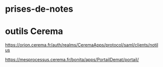 # prises-de-notes

# outils Cerema

https://orion.cerema.fr/auth/realms/CeremaApps/protocol/saml/clients/notilus

https://mesprocessus.cerema.fr/bonita/apps/PortailDemat/portail/
